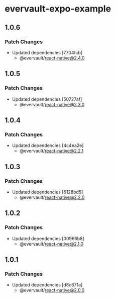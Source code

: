 # evervault-expo-example

## 1.0.6

### Patch Changes

- Updated dependencies [7704fcb]
  - @evervault/react-native@2.4.0

## 1.0.5

### Patch Changes

- Updated dependencies [50727af]
  - @evervault/react-native@2.3.0

## 1.0.4

### Patch Changes

- Updated dependencies [4c4ea2e]
  - @evervault/react-native@2.2.1

## 1.0.3

### Patch Changes

- Updated dependencies [6128bd5]
  - @evervault/react-native@2.2.0

## 1.0.2

### Patch Changes

- Updated dependencies [00966b8]
  - @evervault/react-native@2.1.0

## 1.0.1

### Patch Changes

- Updated dependencies [d8c671a]
  - @evervault/react-native@2.0.0
